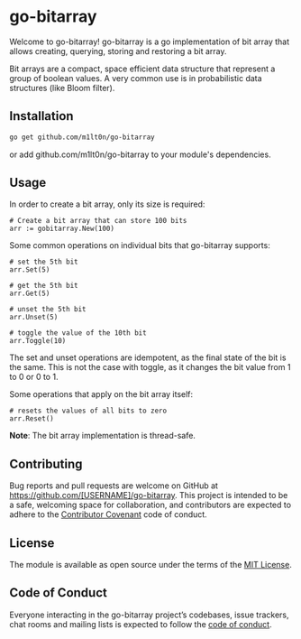 # go-bitarray

Welcome to go-bitarray! go-bitarray is a go implementation of bit array that allows creating, querying, storing and restoring a bit array.

Bit arrays are a compact, space efficient data structure that represent a group of boolean values. A very common use is in probabilistic data structures (like Bloom filter).

## Installation

```bash
go get github.com/m1lt0n/go-bitarray
```

or add github.com/m1lt0n/go-bitarray to your module's dependencies.

## Usage

In order to create a bit array, only its size is required:

```golang
# Create a bit array that can store 100 bits
arr := gobitarray.New(100)
```

Some common operations on individual bits that go-bitarray supports:

```golang
# set the 5th bit
arr.Set(5)

# get the 5th bit
arr.Get(5)

# unset the 5th bit
arr.Unset(5)

# toggle the value of the 10th bit
arr.Toggle(10)
```

The set and unset operations are idempotent, as the final state of the bit is the same. This is not the case with toggle, as it changes the bit value from 1 to 0 or 0 to 1.

Some operations that apply on the bit array itself:

```golang
# resets the values of all bits to zero
arr.Reset()
```

**Note**: The bit array implementation is thread-safe.

## Contributing

Bug reports and pull requests are welcome on GitHub at https://github.com/[USERNAME]/go-bitarray. This project is intended to be a safe, welcoming space for collaboration, and contributors are expected to adhere to the [Contributor Covenant](http://contributor-covenant.org) code of conduct.

## License

The module is available as open source under the terms of the [MIT License](https://opensource.org/licenses/MIT).

## Code of Conduct

Everyone interacting in the go-bitarray project’s codebases, issue trackers, chat rooms and mailing lists is expected to follow the [code of conduct](https://github.com/[USERNAME]/go-bitarray/blob/master/CODE_OF_CONDUCT.md).

